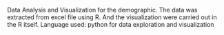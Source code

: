  Data Analysis and Visualization for the demographic. 
The data was extracted from excel file using R. And the visualization were carried out in the R itself.
Language used: python for data exploration and visualization
